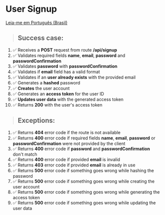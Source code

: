 # User Signup

[Leia-me em Português (Brasil)](./signup-pt_BR.md)

> ## Success case:
1. ✅ Receives a **POST** request from route **/api/signup**
1. ✅ Validates required fields **name**, **email**, **password** and **passwordConfirmation**
1. ✅ Validates **password** with **passwordConfirmation**
1. ✅ Validates if **email** field has a valid format
1. ✅ Validates if an **user already exists** with the provided email
1. ✅ Generates a **hashed** password
1. ✅ **Creates** the user account
1. ✅ Generates an **access token** for the user ID
1. ✅ **Updates user data** with the generated access token
1. ✅ Returns **200** with the user's access token

> ## Exceptions:
1. ✅ Returns **404** error code if the route is not available
1. ✅ Returns **400** error code if required fields **name**, **email**, **password** or **passwordConfirmation** were not provided by the client
1. ✅ Returns **400** error code if **password** and **passwordConfirmation** don't match
1. ✅ Returns **400** error code if provided **email** is invalid
1. ✅ Returns **403** error code if provided **email** is already in use
1. ✅ Returns **500** error code if something goes wrong while hashing the password
1. ✅ Returns **500** error code if something goes wrong while creating the user account
1. ✅ Returns **500** error code if something goes wrong while generating the access token
1. ✅ Returns **500** error code if something goes wrong while updating the user data